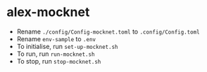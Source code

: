# alex-mocknet
- Rename `./config/Config-mocknet.toml` to `.config/Config.toml`
- Rename `env-sample` to `.env`
- To initialise, run `set-up-mocknet.sh`
- To run, run `run-mocknet.sh`
- To stop, run `stop-mocknet.sh`
